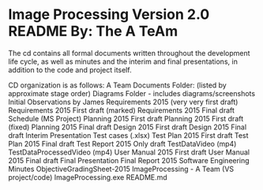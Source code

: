 Image Processing Version 2.0 README
By: The A TeAm
================
The cd contains all formal documents written throughout the development life cycle, as well as minutes and the interim and final presentations, in addition to the code and project itself. 

CD organization is as follows: 
    A Team Documents Folder: (listed by approximate stage order)
        Diagrams Folder - includes diagrams/screenshots
        Initial Observations by James
        Requirements 2015 (very very first draft)
        Requirements 2015 First draft (marked)
        Requirements 2015 Final draft
        Schedule (MS Project)
        Planning 2015 First draft
        Planning 2015 First draft (fixed)
        Planning 2015 Final draft
        Design 2015 First draft
        Design 2015 Final draft
        Interim Presentation
        Test cases (.xlsx)
        Test Plan 2015 First draft
        Test Plan 2015 Final draft
        Test Report 2015 Only draft
        TestDataVideo (mp4)
        TestDataProcessedVideo (mp4)
        User Manual 2015 First draft
        User Manual 2015 Final draft
        Final Presentation
        Final Report 2015
        Software Engineering Minutes
        ObjectiveGradingSheet-2015
    ImageProcessing - A Team (VS project/code)
    ImageProcessing.exe
    README.md
    
        
        
        
    
